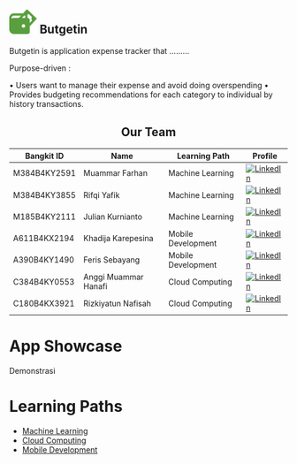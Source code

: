 ## <img src="https://raw.githubusercontent.com/FarhanArfa0905/Butgetin/115ed12cca367f71c6dc17463265f91c50395c35/Group%2072.png" alt="Gambar" width="50">   Butgetin

Butgetin is application expense tracker that .........

Purpose-driven :

•	Users want to manage their expense and avoid doing overspending
•	Provides budgeting recommendations for each category to individual by history transactions.

<div align="center">
    <h2>Our Team</h2>
</div>

| Bangkit ID  | Name         | Learning Path         | Profile                                      |
|-------------|--------------|-----------------------|----------------------------------------------|
| M384B4KY2591 | Muammar Farhan     | Machine Learning      | [![LinkedIn](https://img.shields.io/badge/LinkedIn-Profile-blue?style=flat&logo=linkedin)](https://www.linkedin.com/in/muammarfarhan2003) |
| M384B4KY3855 | Rifqi Yafik     | Machine Learning      | [![LinkedIn](https://img.shields.io/badge/LinkedIn-Profile-blue?style=flat&logo=linkedin)](https://www.linkedin.com/in/rifqiyafik) |
| M185B4KY2111 | Julian Kurnianto     | Machine Learning      | [![LinkedIn](https://img.shields.io/badge/LinkedIn-Profile-blue?style=flat&logo=linkedin)](https://www.linkedin.com/in/julian-kurnianto-190096233) |
| A611B4KX2194 | Khadija Karepesina   | Mobile Development    | [![LinkedIn](https://img.shields.io/badge/LinkedIn-Profile-blue?style=flat&logo=linkedin)](https://www.linkedin.com/in/khadija-karepesina-2908ab310) |
| A390B4KY1490 | Feris Sebayang  | Mobile Development       | [![LinkedIn](https://img.shields.io/badge/LinkedIn-Profile-blue?style=flat&logo=linkedin)](https://www.linkedin.com/in/feris-sebayang-3672552ab) |
| C384B4KY0553 | Anggi Muammar Hanafi    |  Cloud Computing    | [![LinkedIn](https://img.shields.io/badge/LinkedIn-Profile-blue?style=flat&logo=linkedin)](https://www.linkedin.com/in/anggi-muammar-hanafi) |
| C180B4KX3921 | Rizkiyatun Nafisah   | Cloud Computing       | [![LinkedIn](https://img.shields.io/badge/LinkedIn-Profile-blue?style=flat&logo=linkedin)](https://www.linkedin.com/in/rizkiyatun-nafisah-a1644b269) |


# App Showcase

Demonstrasi


# Learning Paths

- [Machine Learning](https://github.com/FarhanArfa0905/Butgetin/tree/Machine-Learning)
- [Cloud Computing](https://github.com/FarhanArfa0905/Butgetin/tree/CloudComputing)
- [Mobile Development](https://github.com/FarhanArfa0905/Butgetin/tree/MobileDevelopment)


